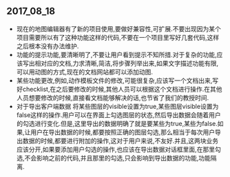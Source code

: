 ## 2017_08_18

* 现在的地图编辑器有了新的项目使用,要做好兼容性,可扩展.不要出现因为某个项目需要所以有了这种功能这样的代码,不要在一个项目里写好几套代码,这样之后根本没有办法维护.
* 功能的提示功能,要清晰明了,不要让用户看到提示不知所措.对于复杂的功能,应该写出相对应的文档,力求清晰,简洁,将步骤列举出来,如果文字描述功能有限,可以用动图的方式,现在的文档网站都可以添加动图.
* 某些功能更改,例如,动作模板文件的修改,可能很复杂,应该写一个文档出来,写好checklist,在之后要修改的时候,其他人员可以根据这个文档进行操作.在其他人员想要修改的时候,直接看文档能够解决的话,也节省了我们的教授时间.
* 对于导出客户端数据 将某些图层的visible设置为true,某些图层visible设置为false这样的操作.用户可以在界面上勾选图层的状态,然后导出数据会随着用户的勾选进行变化.但是,这里导出的数据明确了就是要某些为true,某些为false.如果,让用户在导出数据的时候,都要按照正确的图层勾选,那么相当于每次用户导出数据的时候,都要进行附加的操作,这对于用户来说,不友好.并且,这两块业务应该分开,如果要添加用户勾选的操作,也应该在导出数据对话框里面,在那里勾选,不会影响之前的代码,并且那里的勾选,只会影响到导出数据的功能,功能隔离.